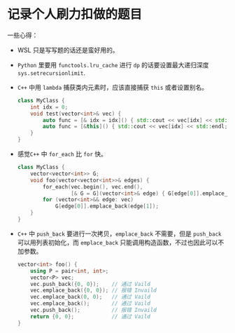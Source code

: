 # 记录个人刷力扣做的题目

一些心得：

- WSL 只是写写题的话还是蛮好用的。

- `Python` 里要用 `functools.lru_cache` 进行 `dp` 的话要设置最大递归深度 `sys.setrecursionlimit`.

- `C++` 中用 `lambda` 捕获类内元素时，应该直接捕获 `this` 或者设置别名。

  ```C++
  class MyClass {
      int idx = 0;
      void test(vector<int>& vec) {
          auto func = [& idx = idx]() { std::cout << vec[idx] << std::endl; };
          auto func = [&this]() { std::cout << vec[idx] << std::endl; };
      }
  }
  ```

- 感觉`C++` 中 `for_each` 比 `for` 快。

  ```c++
  class MyClass {
      vector<vector<int>> G;
      void foo(vector<vector<int>>& edges) {
          for_each(vec.begin(), vec.end(),
                   [& G = G](vector<int>& edge) { G[edge[0]].emplace_back(edge[1]); });
          for (vector<int>&& edge: vec)
              G[edge[0]].emplace_back(edge[1]);
      }
  }
  
  ```

- `C++` 中 `push_back` 要进行一次拷贝，`emplace_back` 不需要，但是 `push_back` 可以用列表初始化，而 `emplace_back` 只能调用构造函数，不过也因此可以不加参数。

  ```C++
  vector<int> foo() {
      using P = pair<int, int>;
      vector<P> vec;
      vec.push_back({0, 0});    // 通过 Vaild
      vec.emplace_back({0, 0}); // 报错 Invaild
      vec.emplace_back(0, 0);   // 通过 Vaild
      vec.emplace_back();       // 通过 Vaild
      vec.push_back();          // 报错 Invaild
      return {0, 0};            // 通过 Vaild
  }
  ```

  
